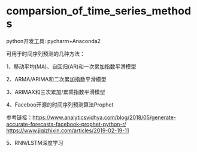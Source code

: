 # comparsion_of_time_series_methods
python开发工具: pycharm+Anaconda2

可用于时间序列预测的几种方法：

1、移动平均(MA)、自回归(AR)和一次累加指数平滑模型

2、ARMA/ARIMA和二次累加指数平滑模型

3、ARIMAX和三次累加/累乘指数平滑模型

4、Faceboo开源的时间序列预测算法Prophet

参考链接：https://www.analyticsvidhya.com/blog/2018/05/generate-accurate-forecasts-facebook-prophet-python-r/
         https://www.jiqizhixin.com/articles/2019-02-19-11
         

5、RNN/LSTM深度学习
